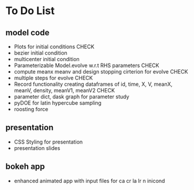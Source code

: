 # To Do List

## model code

* Plots for initial conditions CHECK
* bezier initial condition
* multicenter initial condition
* Parameterizable Model.evolve w.r.t RHS parameters CHECK
* compute meanx meanv and design stopping cirterion for evolve CHECK
* multiple steps for evolve CHECK
* Record functionality creating dataframes of id, time, X, V, meanX, meanV, density, meanV1, meanV2 CHECK
* parameter dict, dask graph for parameter study
* pyDOE for latin hypercube sampling
* roosting force

## presentation
* CSS Styling for presentation
* presentation slides

## bokeh app
* enhanced animated app with input files for ca cr la lr n inicond

